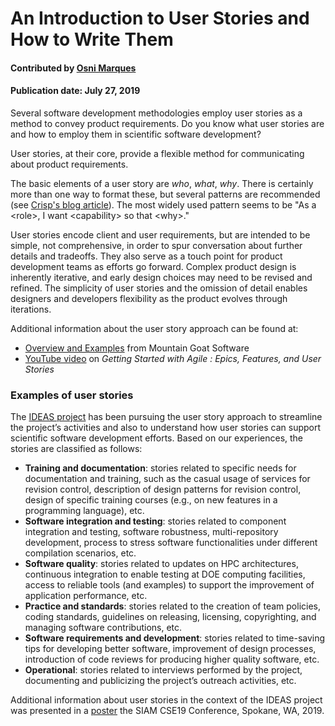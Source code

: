 # An Introduction to User Stories and How to Write Them

#### Contributed by [Osni Marques](https://github.com/oamarques)

#### Publication date: July 27, 2019

<!--- deck start --->
Several software development methodologies employ user stories as a method to convey product requirements. Do you know what user stories are and how to employ them in scientific software development?
<!--- deck end --->


User stories, at their core, provide a flexible method for communicating about product requirements. 

The basic elements of a user story are  *who*, *what*, *why*. There is certainly more than one way to format these, but several patterns are recommended  (see [Crisp's blog article](https://blog.crisp.se/2014/09/25/david-evans/as-a-i-want-so-that-considered-harmful)). 
The most widely used pattern seems to be "As a \<role\>, I want \<capability\> so that \<why\>."

User stories encode client and user requirements, but are intended to be simple, not comprehensive, in order to  spur conversation about further details and tradeoffs.  They also serve as a touch point for product development teams as efforts go forward.  Complex product design is inherently iterative, and early design choices may need  to be revised and refined.  The simplicity of user stories and the omission of detail enables designers and developers flexibility as the product evolves through iterations.

Additional information about the user story approach can be found at:

- [Overview and Examples](https://www.mountaingoatsoftware.com/agile/user-stories) from Mountain Goat Software
- [YouTube video](https://www.google.com/url?sa=t&rct=j&q=&esrc=s&source=video&cd=1&cad=rja&uact=8&ved=0ahUKEwjs6faQ0O3VAhWKqFQKHZp7DpQQtwIIKDAA&url=https%3A%2F%2Fwww.youtube.com%2Fwatch%3Fv%3DZ8YLL_Wi66A&usg=AFQjCNEBUa2zSbgqd35dO1vZ0bkTX5Zv6w") on _Getting Started with Agile : Epics, Features, and User Stories_

### Examples of user stories

The [IDEAS project](https://ideas-productivity.org/) has been pursuing the user story approach to streamline the project’s activities and also to understand how user stories can support scientific software development efforts. Based on our experiences, the stories are classified as follows:

- **Training and documentation**: stories related to specific needs for documentation and training, such as the casual usage of services for revision control, description of design patterns for revision control, design of specific training courses (e.g., on new features in a programming language), etc.
- **Software integration and testing**: stories related to component integration and testing, software robustness, multi-repository development, process to stress software functionalities under different compilation scenarios, etc.
- **Software quality**: stories related to updates on HPC architectures, continuous integration to enable testing at DOE computing facilities, access to reliable tools (and examples) to support the improvement of application performance, etc.
- **Practice and standards**: stories related to the creation of team policies, coding standards, guidelines on releasing, licensing, copyrighting, and managing software contributions, etc.
- **Software requirements and development**: stories related to time-saving tips for developing better software, improvement of design processes, introduction of code reviews for producing higher quality software, etc.
- **Operational**: stories related to interviews performed by the project, documenting and publicizing the project’s outreach activities, etc.

Additional information about user stories in the context of the IDEAS project was presented in a [poster](https://doi.org/10.6084/m9.figshare.7761914) the SIAM CSE19 Conference, Spokane, WA, 2019.


<!---
Publish: yes
Pinned: no
Topics: Requirements
Track: Experience
RSS update: 2019-07-27
--->
